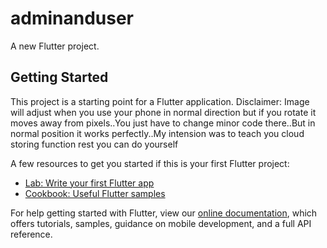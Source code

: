 # adminanduser

A new Flutter project.

## Getting Started

This project is a starting point for a Flutter application.
Disclaimer: Image will adjust when you use your phone in normal direction but if you rotate it moves away from pixels..You just have to change minor code there..But in normal position it works perfectly..My intension was to teach you cloud storing function rest you can do yourself

A few resources to get you started if this is your first Flutter project:

- [Lab: Write your first Flutter app](https://flutter.dev/docs/get-started/codelab)
- [Cookbook: Useful Flutter samples](https://flutter.dev/docs/cookbook)

For help getting started with Flutter, view our
[online documentation](https://flutter.dev/docs), which offers tutorials,
samples, guidance on mobile development, and a full API reference.
